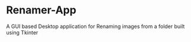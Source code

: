 # Renamer-App
A GUI based Desktop application for Renaming images from a folder built using Tkinter
